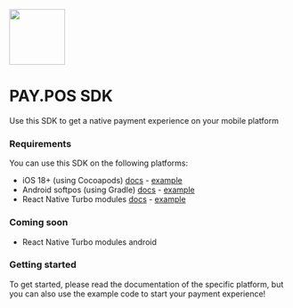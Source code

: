 <img src="https://www.pay.nl/uploads/1/brands/main_logo.png" width="100px"/>

# PAY.POS SDK

Use this SDK to get a native payment experience on your mobile platform

### Requirements

You can use this SDK on the following platforms:

- iOS 18+ (using Cocoapods) [docs](docs/sdk-ios.md) - [example](example-ios)
- Android softpos (using Gradle) [docs](docs/sdk-android-softpos.md) - [example](example-android-softpos)
- React Native Turbo modules [docs](docs/sdk-react-native.md) - [example](example-react-native)

### Coming soon

- React Native Turbo modules android

### Getting started

To get started, please read the documentation of the specific platform, but you can also use the example code to start
your payment experience!
